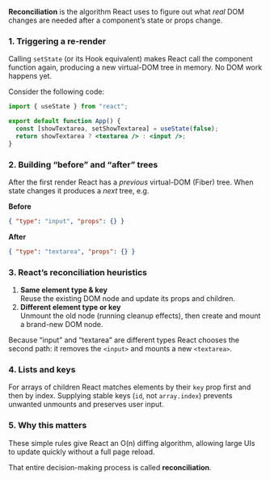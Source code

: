 **Reconciliation** is the algorithm React uses to figure out what *real* DOM changes are needed after a component’s state or props change.

### 1. Triggering a re-render
Calling `setState` (or its Hook equivalent) makes React call the component function again, producing a new virtual-DOM tree in memory. No DOM work happens yet.

Consider the following code:

```jsx
import { useState } from "react";

export default function App() {
  const [showTextarea, setShowTextarea] = useState(false);
  return showTextarea ? <textarea /> : <input />;
}
```

### 2. Building “before” and “after” trees
After the first render React has a *previous* virtual-DOM (Fiber) tree. When state changes it produces a *next* tree, e.g.

**Before**

```json
{ "type": "input", "props": {} }
```

**After**

```json
{ "type": "textarea", "props": {} }
```

### 3. React’s reconciliation heuristics
1. **Same element type & key**  
   Reuse the existing DOM node and update its props and children.
2. **Different element type or key**  
   Unmount the old node (running cleanup effects), then create and mount a brand-new DOM node.

Because “input” and “textarea” are different types React chooses the second path: it removes the `<input>` and mounts a new `<textarea>`.

### 4. Lists and keys
For arrays of children React matches elements by their `key` prop first and then by index. Supplying stable keys (`id`, not `array.index`) prevents unwanted unmounts and preserves user input.

### 5. Why this matters
These simple rules give React an O(n) diffing algorithm, allowing large UIs to update quickly without a full page reload.

That entire decision-making process is called **reconciliation**.